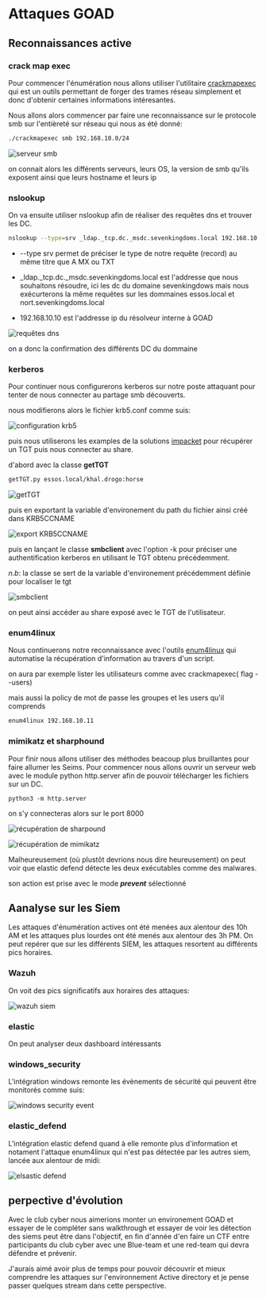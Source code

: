 # Attaques GOAD


## Reconnaissances active

### crack map exec

Pour commencer l'énumération nous allons utiliser l'utilitaire [crackmapexec](https://github.com/byt3bl33d3r/CrackMapExec) qui est un outils permettant de forger des trames réseau simplement et donc d'obtenir certaines informations intéresantes.

Nous allons alors commencer par faire une reconnaissance sur le protocole smb sur l'entièreté sur réseau qui nous as été donné:
```bash
./crackmapexec smb 192.168.10.0/24
```

![serveur smb](./screen_attaque/smb.png)

on connait alors les différents serveurs, leurs OS, la version de smb qu'ils exposent ainsi que leurs hostname et leurs ip
### nslookup

On va ensuite utiliser nslookup afin de réaliser des requêtes dns et trouver les DC.
```bash
nslookup --type=srv _ldap._tcp.dc._msdc.sevenkingdoms.local 192.168.10.10
```
- --type srv permet de préciser le type de notre requête (record) au même titre que A MX ou TXT

- _ldap._tcp.dc._msdc.sevenkingdoms.local est l'addresse que nous souhaitons résoudre, ici les dc du domaine sevenkingdows mais nous exécurterons la même requêtes sur les dommaines essos.local et nort.sevenkingdoms.local

- 192.168.10.10 est l'addresse ip du résolveur interne à GOAD


![requêtes dns](./screen_attaque/dns.png)


on a donc la confirmation des différents DC du dommaine


### kerberos

Pour continuer nous configurerons kerberos sur notre poste attaquant pour tenter de nous connecter au partage smb découverts.

nous modifierons alors le fichier krb5.conf comme suis:


![configuration krb5](./screen_attaque/krb5_conf.png)


puis nous utiliserons les examples de la solutions [impacket](https://github.com/fortra/impacket) pour récupérer un TGT puis nous connecter au share.


d'abord avec la classe **getTGT**

```bash
getTGT.py essos.local/khal.drogo:horse
```
![getTGT](./screen_attaque.py/getTGT.png)


puis en exportant la variable d'environement du path du fichier ainsi créé dans KRB5CCNAME

![export KRB5CCNAME](./screen_attaque/export.png)

puis en lançant le classe **smbclient** avec l'option -k pour préciser une authentification kerberos en utilisant le TGT obtenu précédemment.

*n.b*: la classe se sert de la variable d'environement précédemment définie pour localiser le tgt

![smbclient](./screen_attaque/north.png)

on peut ainsi accéder au share exposé avec le TGT de l'utilisateur.

### enum4linux

Nous continuerons notre reconnaissance avec l'outils [enum4linux](https://github.com/CiscoCXSecurity/enum4linux) qui automatise la récupération d'information au travers d'un script.

on aura par exemple lister les utilisateurs comme avec crackmapexec( flag --users)

mais aussi la policy de mot de passe les groupes et les users qu'il comprends

```bash
enum4linux 192.168.10.11
```


### mimikatz et sharphound 

Pour finir nous allons utiliser des méthodes beacoup plus bruillantes pour faire allumer les Seims. Pour commencer nous allons ouvrir un serveur web avec le module python http.server afin de pouvoir télécharger les fichiers sur un DC.
```
python3 -m http.server
```

on s'y connecteras alors sur le port 8000

![récupération de sharpound](./screen_attaque/elastic_onwin.png)

![récupération de mimikatz](./screen_attaque/elastic_mimikatz.png)

Malheureusement (où plustôt devrions nous dire heureusement) on peut voir que elastic defend détecte les deux exécutables comme des malwares.

son action est prise avec le mode ***prevent*** sélectionné

## Aanalyse sur les Siem

Les attaques d'énumération actives ont été menées aux alentour des 10h AM et les attaques plus lourdes ont été menés aux alentour des 3h PM. On peut repérer que sur les différents SIEM, les attaques resortent au différents pics horaires.

### Wazuh

On voit des pics significatifs aux horaires des attaques:

![wazuh siem](./screen_attaque/wazuh_log.png)


### elastic

On peut analyser deux dashboard intéressants

### windows_security

L'intégration windows remonte les évènements de sécurité qui peuvent être monitorés comme suis:

![windows security event](./screen_attaque/windows_peek.png)


### elastic_defend

L'intégration elastic defend quand à elle remonte plus d'information et notament l'attaque enum4linux qui n'est pas détectée par les autres siem, lancée aux alentour de midi:

![elsastic defend](./screen_attaque/defend_peek.png)



## perpective d'évolution


Avec le club cyber nous aimerions monter un environement GOAD et essayer de le compléter sans walkthrough et essayer de voir les détection des siems peut être dans l'objectif, en fin d'année
d'en faire un CTF entre participants du club cyber avec une Blue-team et une red-team qui devra défendre et prévenir.

J'aurais aimé avoir plus de temps pour pouvoir découvrir et mieux comprendre les attaques sur l'environnement Active directory et je pense passer quelques stream dans cette perspective.